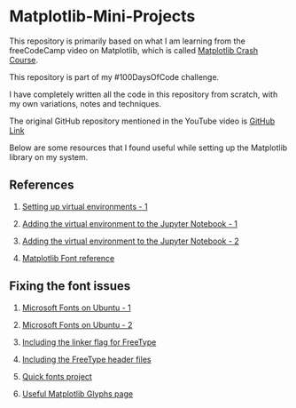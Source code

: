 # Matplotlib-Mini-Projects
This repository is primarily based on what I am learning from the freeCodeCamp video on Matplotlib, which is called [Matplotlib Crash Course](https://www.youtube.com/watch?v=3Xc3CA655Y4). 

This repository is part of my #100DaysOfCode challenge.

I have completely written all the code in this repository from scratch, with my own variations, notes and techniques.

The original GitHub repository mentioned in the YouTube video is [GitHub Link](https://github.com/KeithGalli/matplotlib_tutorial)



Below are some resources that I found useful while setting up the Matplotlib library on my system.

## References

1. [Setting up virtual environments - 1](https://bit.ly/38EHW7K)

2. [Adding the virtual environment to the Jupyter Notebook - 1](https://janakiev.com/blog/jupyter-virtual-envs/)

3. [Adding the virtual environment to the Jupyter Notebook - 2](https://anbasile.github.io/posts/2017-06-25-jupyter-venv/)
4. [Matplotlib Font reference](https://matplotlib.org/3.1.1/api/text_api.html)

## Fixing the font issues

1. [Microsoft Fonts on Ubuntu - 1](https://itsfoss.com/install-microsoft-fonts-ubuntu/)

2. [Microsoft Fonts on Ubuntu - 2](https://www.ostechnix.com/install-microsoft-windows-fonts-ubuntu-16-04/)
3. [Including the linker flag for FreeType](https://stackoverflow.com/questions/12312034/freetype-library-and-undefined-reference-to-ft-init-freetype/12312072)

4. [Including the FreeType header files](https://www.freetype.org/freetype2/docs/reference/ft2-header_inclusion.html)

5. [Quick fonts project](https://www.freetype.org/freetype2/docs/tutorial/step1.html)

6. [Useful Matplotlib Glyphs page](https://matplotlib.org/3.1.0/gallery/text_labels_and_annotations/font_table.html)

   